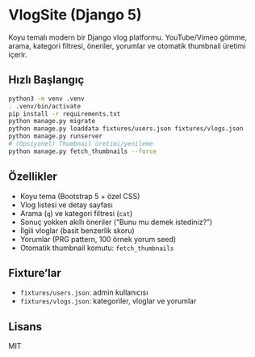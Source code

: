 # VlogSite (Django 5)

Koyu temalı modern bir Django vlog platformu. YouTube/Vimeo gömme, arama, kategori filtresi, öneriler, yorumlar ve otomatik thumbnail üretimi içerir.

## Hızlı Başlangıç
```bash
python3 -m venv .venv
. .venv/bin/activate
pip install -r requirements.txt
python manage.py migrate
python manage.py loaddata fixtures/users.json fixtures/vlogs.json
python manage.py runserver
# (Opsiyonel) Thumbnail üretimi/yenileme
python manage.py fetch_thumbnails --force
```

## Özellikler
- Koyu tema (Bootstrap 5 + özel CSS)
- Vlog listesi ve detay sayfası
- Arama (`q`) ve kategori filtresi (`cat`)
- Sonuç yokken akıllı öneriler (“Bunu mu demek istediniz?”)
- İlgili vloglar (basit benzerlik skoru)
- Yorumlar (PRG pattern, 100 örnek yorum seed)
- Otomatik thumbnail komutu: `fetch_thumbnails`

## Fixture’lar
- `fixtures/users.json`: admin kullanıcısı
- `fixtures/vlogs.json`: kategoriler, vloglar ve yorumlar

## Lisans
MIT
